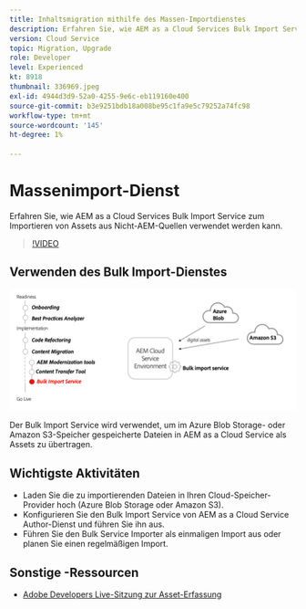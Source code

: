 ```yaml
---
title: Inhaltsmigration mithilfe des Massen-Importdienstes
description: Erfahren Sie, wie AEM as a Cloud Services Bulk Import Service zum Importieren von Assets aus Nicht-AEM-Quellen verwendet werden kann.
version: Cloud Service
topic: Migration, Upgrade
role: Developer
level: Experienced
kt: 8918
thumbnail: 336969.jpeg
exl-id: 4944d3d9-52a0-4255-9e6c-eb119160e400
source-git-commit: b3e9251bdb18a008be95c1fa9e5c79252a74fc98
workflow-type: tm+mt
source-wordcount: '145'
ht-degree: 1%

---
```


# Massenimport-Dienst

Erfahren Sie, wie AEM as a Cloud Services Bulk Import Service zum Importieren von Assets aus Nicht-AEM-Quellen verwendet werden kann.

>[!VIDEO](https://video.tv.adobe.com/v/336969?quality=12&learn=on)

## Verwenden des Bulk Import-Dienstes

![Lebenszyklus des Massenimportdienstes](../assets/bulk-import-service.png)

Der Bulk Import Service wird verwendet, um im Azure Blob Storage- oder Amazon S3-Speicher gespeicherte Dateien in AEM as a Cloud Service als Assets zu übertragen.

## Wichtigste Aktivitäten

+ Laden Sie die zu importierenden Dateien in Ihren Cloud-Speicher-Provider hoch (Azure Blob Storage oder Amazon S3).
+ Konfigurieren Sie den Bulk Import Service von AEM as a Cloud Service Author-Dienst und führen Sie ihn aus.
+ Führen Sie den Bulk Service Importer als einmaligen Import aus oder planen Sie einen regelmäßigen Import.

## Sonstige -Ressourcen

+ [Adobe Developers Live-Sitzung zur Asset-Erfassung](https://experienceleague.adobe.com/docs/adobe-developers-live-events/events/2021/feb2021/asset-bulk-ingestion.html?lang=en)

